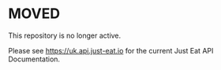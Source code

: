 # MOVED

This repository is no longer active.

Please see https://uk.api.just-eat.io for the current Just Eat API Documentation.
